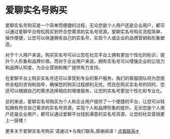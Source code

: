 # 爱聊实名号购买

爱聊实名号购买是一个简单而便捷的过程，无论您是个人用户还是企业用户，都可以通过爱聊平台轻松购买到符合您需求的实名号资源。爱聊实名号购买流程简单，操作便捷，让您可以快速拥有自己的实名号，实现个人或企业的品牌营销和形象塑造。

对于个人用户来说，购买实名号可以让您在社交平台上拥有更加个性化的标识，提升个人形象和品牌价值。而对于企业用户来说，拥有实名号可以增强企业的公信力和品牌认知度，为企业营销和推广提供有力支持。

在爱聊平台上购买实名号还可以享受到专业的客户服务，我们的客服团队将为您提供全程的咨询和指导，确保您的购买过程顺利无忧。而且在购买实名号的同时，您还可以根据自己的需求选择相应的增值服务，让您的实名号更加个性化和专业化。

总的来说，爱聊实名号购买为个人和企业用户提供了一个便捷的平台，让您可以轻松拥有符合自己需求的实名号资源，实现个人和品牌形象的提升。无论您是个人用户还是企业用户，都可以通过爱聊平台找到满意的实名号资源，让您的社交营销更上一层楼！

更多关于爱聊实名号购买 请通过✈与我们联系,感谢阅读！[点我联系✈](https://www.G208.com)